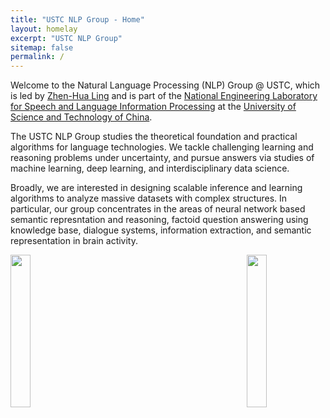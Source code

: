 ```yaml
---
title: "USTC NLP Group - Home"
layout: homelay
excerpt: "USTC NLP Group"
sitemap: false
permalink: /
---
```


Welcome to the Natural Language Processing (NLP) Group @ USTC, which is led by [Zhen-Hua Ling](http://staff.ustc.edu.cn/~zhling/#!index.md) and is part of the [National Engineering Laboratory for Speech and Language Information Processing](http://nelslip.ustc.edu.cn/) at the [University of Science and Technology of China](https://en.ustc.edu.cn/). <br />

The USTC NLP Group studies the theoretical foundation and practical algorithms for language technologies. We tackle challenging learning and reasoning problems under uncertainty, and pursue answers via studies of machine learning, deep learning, and interdisciplinary data science. <br />

Broadly, we are interested in designing scalable inference and learning algorithms to analyze massive datasets with complex structures. In particular, our group concentrates in the areas of neural network based semantic represntation and reasoning, factoid question answering using knowledge base, dialogue systems, information extraction, and semantic representation in brain activity. <br />

<img src="{{ site.url }}{{ site.baseurl }}/images/logos/logo_ustc.png" class="img-responsive" width="25%" style="float: left" />

<img src="{{ site.url }}{{ site.baseurl }}/images/logos/logo_nelslip.png" class="img-responsive" width="25%" style="float: right" />
